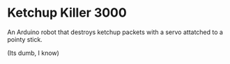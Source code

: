 # Ketchup Killer 3000
 An Arduino robot that destroys ketchup packets with a servo attatched to a pointy stick.
 
 (Its dumb, I know)
